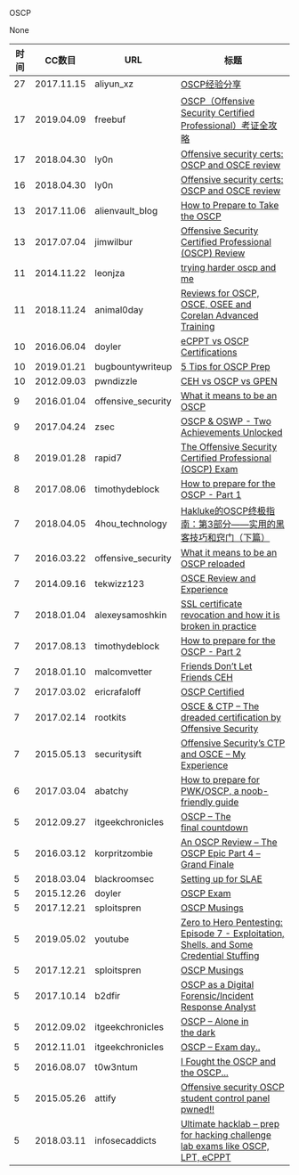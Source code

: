 OSCP

None

| 时间 | CC数目 | URL | 标题 |
| ---- | ----- | --- | --- |
| 27 | 2017.11.15 | aliyun_xz | [OSCP经验分享](https://xz.aliyun.com/t/1587) |
| 17 | 2019.04.09 | freebuf | [OSCP（Offensive Security Certified Professional）考证全攻略](https://www.freebuf.com/articles/network/200009.html) |
| 17 | 2018.04.30 | ly0n | [Offensive security certs: OSCP and OSCE review](https://paumunoz.tech/2018/04/30/offensive-security-certs-oscp-and-osce-review/) |
| 16 | 2018.04.30 | ly0n | [Offensive security certs: OSCP and OSCE review](http://ly0n.me/2018/04/30/offensive-security-certs-oscp-and-osce-review/) |
| 13 | 2017.11.06 | alienvault_blog | [How to Prepare to Take the OSCP](https://www.alienvault.com/blogs/security-essentials/how-to-prepare-to-take-the-oscp) |
| 13 | 2017.07.04 | jimwilbur | [Offensive Security Certified Professional (OSCP) Review](https://www.jimwilbur.com/2017/07/oscp-review/) |
| 11 | 2014.11.22 | leonjza | [trying harder oscp and me](https://leonjza.github.io/blog/2014/11/22/trying-harder-oscp-and-me/) |
| 11 | 2018.11.24 | animal0day | [Reviews for OSCP, OSCE, OSEE and Corelan Advanced Training](https://animal0day.blogspot.com/2018/11/reviews-for-oscp-osce-osee-and-corelan.html) |
| 10 | 2016.06.04 | doyler | [eCPPT vs OSCP Certifications](https://www.doyler.net/security-not-included/ecppt-vs-oscp) |
| 10 | 2019.01.21 | bugbountywriteup | [5 Tips for OSCP Prep](https://medium.com/p/76001cdf4f4f) |
| 10 | 2012.09.03 | pwndizzle | [CEH vs OSCP vs GPEN](http://pwndizzle.blogspot.com/2012/09/ceh-vs-oscp-vs-gpen.html) |
| 9 | 2016.01.04 | offensive_security | [What it means to be an OSCP](https://www.offensive-security.com/offsec/what-it-means-to-be-oscp/) |
| 9 | 2017.04.24 | zsec | [OSCP & OSWP - Two Achievements Unlocked](https://blog.zsec.uk/offsec-achievements-unlocked/) |
| 8 | 2019.01.28 | rapid7 | [The Offensive Security Certified Professional (OSCP) Exam](https://blog.rapid7.com/2019/01/28/why-a-17-year-veteran-pen-tester-took-the-oscp/) |
| 8 | 2017.08.06 | timothydeblock | [How to prepare for the OSCP - Part 1](http://www.timothydeblock.com/eis/98) |
| 7 | 2018.04.05 | 4hou_technology | [Hakluke的OSCP终极指南：第3部分——实用的黑客技巧和窍门（下篇）](http://www.4hou.com/technology/10993.html) |
| 7 | 2016.03.22 | offensive_security | [What it means to be an OSCP reloaded](https://www.offensive-security.com/offsec/what-it-means-to-be-an-oscp-reloaded/) |
| 7 | 2014.09.16 | tekwizz123 | [OSCE Review and Experience](http://tekwizz123.blogspot.com/2014/09/osce-review-and-experience.html) |
| 7 | 2018.01.04 | alexeysamoshkin | [SSL certificate revocation and how it is broken in practice](https://medium.com/p/af3b63b9cb3) |
| 7 | 2017.08.13 | timothydeblock | [How to prepare for the OSCP - Part 2](http://www.timothydeblock.com/eis/99) |
| 7 | 2018.01.10 | malcomvetter | [Friends Don’t Let Friends CEH](https://medium.com/p/b676b4c34cd5) |
| 7 | 2017.03.02 | ericrafaloff | [OSCP Certified](https://ericrafaloff.com/oscp-certified/) |
| 7 | 2017.02.14 | rootkits | [OSCE & CTP – The dreaded certification by Offensive Security](https://rootkits.xyz/blog/2017/02/osce-ctp-offensive-security/) |
| 7 | 2015.05.13 | securitysift | [Offensive Security’s CTP and OSCE – My Experience](https://www.securitysift.com/offsec-ctp-osce/) |
| 6 | 2017.03.04 | abatchy | [How to prepare for PWK/OSCP, a noob-friendly guide](http://www.abatchy.com/2017/03/how-to-prepare-for-pwkoscp-noob) |
| 5 | 2012.09.27 | itgeekchronicles | [OSCP – The final countdown](https://itgeekchronicles.co.uk/2012/09/27/oscp-the-final-countdown/) |
| 5 | 2016.03.12 | korpritzombie | [An OSCP Review – The OSCP Epic Part 4 – Grand Finale](http://www.korpritzombie.com/an-oscp-review-the-oscp-epic-part-4-grand-finale/) |
| 5 | 2018.03.04 | blackroomsec | [Setting up for SLAE](http://www.blackroomsec.com/setting-up-for-slae/) |
| 5 | 2015.12.26 | doyler | [OSCP Exam](https://www.doyler.net/security-not-included/oscp-exam) |
| 5 | 2017.12.21 | sploitspren | [OSCP Musings](https://www.sploitspren.com/2017-12-21-OSCP-Musings/) |
| 5 | 2019.05.02 | youtube | [Zero to Hero Pentesting: Episode 7 - Exploitation, Shells, and Some Credential Stuffing](https://www.youtube.com/watch?v=gGNjDwnXgsg) |
| 5 | 2017.12.21 | sploitspren | [OSCP Musings](https://www.absolomb.com/2017-12-21-OSCP-Musings/) |
| 5 | 2017.10.14 | b2dfir | [OSCP as a Digital Forensic/Incident Response Analyst](https://b2dfir.blogspot.com/2017/10/oscp-as-digital-forensicincident.html) |
| 5 | 2012.09.02 | itgeekchronicles | [OSCP – Alone in the dark](https://itgeekchronicles.co.uk/2012/09/02/oscp-alone-in-the-dark/) |
| 5 | 2012.11.01 | itgeekchronicles | [OSCP – Exam day..](https://itgeekchronicles.co.uk/2012/11/01/oscp-exam-day/) |
| 5 | 2016.08.07 | t0w3ntum | [I Fought the OSCP and the OSCP...](http://www.t0w3ntum.com/2016-08-07/i-fought-the-oscp) |
| 5 | 2015.05.26 | attify | [Offensive security OSCP student control panel pwned!!](https://blog.attify.com/offensive-security-oscp-student-control-panel-owned/) |
| 5 | 2018.03.11 | infosecaddicts | [Ultimate hacklab – prep for hacking challenge lab exams like OSCP, LPT, eCPPT](https://infosecaddicts.com/ultimate-hacklab-oscp-lpt-ecppt/) |
